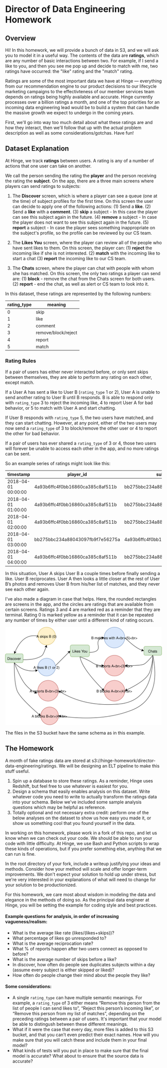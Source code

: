 # Director of Data Engineering Homework

## Overview

Hi! In this homework, we will provide a bunch of data in S3, and we will ask you to model it in a useful way. The contents of the data are **ratings**, which are any number of basic interactions between two. For example, if I send a like to you, and then you see me pop up and decide to match with me, two ratings have occurred: the "like" rating and the "match" rating.

Ratings are some of the most important data we have at Hinge — everything from our recommendation engine to our product decisions to our lifecycle marketing campaigns to the effectivteness of our member services team depends on ratings being highly available and accurate. Hinge currently processes over a billion ratings a month, and one of the top priorities for an incoming data engineering lead would be to build a system that can handle the massive growth we expect to undergo in the coming years. 

First, we'll go into way too much detail about what these ratings are and how they interact, then we'll follow that up with the actual problem description as well as some considerations/gotchas. Have fun!

## Dataset Explanation
At Hinge, we track **ratings** between users. A rating is any of a number of actions that one user can take on another. 

We call the person sending the rating the **player** and the person receiving the rating the **subject**. On the app, there are a three main screens where players can send ratings to subjects:

1. The **Discover** screen, which is where a player can see a queue (one at the time) of subject profiles for the first time. On this screen the user can decide to apply one of the following actions:
	(1) Send a **like**.
	(2) Send a **like** with a **comment**.
	(3) **skip** a subject - In this case the player can see this subject again in the future. 
	(4) **remove** a subject - In case the player does not want to see this subject again in the future. 
	(5) **report** a subject - In case the player sees something inappropriate on the subject's profile, so the profile can be reviewed by our CS team.

2. The **Likes You** screen, where the player can review all of the people who have sent likes to them. On this screen, the player can:
	(1) **reject** the incoming like if she is not interested. 
	(2) **match** with the incoming like to start a chat 
	(3) **report** the incoming like to our CS team.

3. The **Chats** screen, where the player can chat with people with whom she has matched. On this screen, the only two ratings a player can send are:
	(1) **block** - remove the chat from the Chats screen for both users.
	(2) **report** - end the chat, as well as alert or CS team to look into it.

In this dataset, these ratings are represented by the following numbers:

| rating_type | meaning                           |
|-------------|-----------------------------------|
| 0           | skip                              |
| 1           | like                              |
| 2           | comment                           |
| 3           | remove/block/reject               |
| 4           | report                            |
| 5           | match                             |

 
### Rating Rules 
If a pair of users has either never interacted before, or only sent skips between themselves, they are able to perform any rating on each other, except match.

If a User A has sent a like to User B (`rating_type` 1 or 2), User A is unable to send another rating to User B until B responds. B is able to respond only with `rating_type` 3 to reject the incoming like, 4 to report User A for bad behavior, or 5 to match with User A and start chatting.

If User B responds with `rating_type` 5, the two users have matched, and they can start chatting. However, at any point, either of the two users may now send a `rating_type` of 3 to block/remove the other user or 4 to report the other for bad behavior.

If a pair of users has ever shared a `rating_type` of 3 or 4, those two users will forever be unable to access each other in the app, and no more ratings can be sent.

So an example series of ratings might look like this:

| timestamp           | player_id                        | subject_id                       | rating_type |
|---------------------|----------------------------------|----------------------------------|-------------|
| 2018-04-01 00:00:00 | 4a93b6ffc4f0bb16860ca385c8af511b | bb275bbc234a88043097fb9f7e56275a | 0           |
| 2018-04-01 01:00:00 | 4a93b6ffc4f0bb16860ca385c8af511b | bb275bbc234a88043097fb9f7e56275a | 0           |
| 2018-04-01 02:00:00 | 4a93b6ffc4f0bb16860ca385c8af511b | bb275bbc234a88043097fb9f7e56275a | 1           |
| 2018-04-01 03:00:00 | bb275bbc234a88043097fb9f7e56275a | 4a93b6ffc4f0bb16860ca385c8af511b | 5           |
| 2018-04-01 04:00:00 | 4a93b6ffc4f0bb16860ca385c8af511b | bb275bbc234a88043097fb9f7e56275a | 3           |

In this situation, User A skips User B a couple times before finally sending a like. User B reciprocates. User A then looks a little closer at the rest of User B’s photos and removes User B from his/her list of matches, and they never see each other again. 

I've also made a diagram in case that helps. Here, the rounded rectangles are screens in the app, and the circles are ratings that are available from certain screens. Ratings 3 and 4 are marked red as a reminder that they are terminal. Rating 0 is marked yellow as a reminder that it can be repeated any number of times by either user until a different kind of rating occurs.

![ratings](/ratings.svg)

The files in the S3 bucket have the same schema as in this example.

## The Homework
A month of fake ratings data are stored at s3://hinge-homework/director-data-engineering/ratings. We will be designing an ELT pipeline to make this stuff useful.

1. Spin up a database to store these ratings. As a reminder, Hinge uses Redshift, but feel free to use whatever is easiest for you.
2. Design a schema that easily enables analysis on this dataset. Write whatever code you need to write to actually transform the ratings data into your schema. Below we've included some sample analysis questions which may be helpful as reference.
3. Totally optional and not necessary extra credit: perform one of the below analyses on the dataset to show us how easy you made it, or show us something cool that you found yourself in the data.

In working on this homework, please work in a fork of this repo, and let us know when we can check out your code. We should be able to run your code with little difficulty. At Hinge, we use Bash and Python scripts to wrap these kinds of operations, but if you prefer something else, anything that we can run is fine. 

In the root directory of your fork, include a writeup justifying your ideas and methods. Consider how your method will scale and offer longer-term improvements. We don't expect your solution to hold up under stress, but we're very interested in your explanations of what will need to change for your solution to be productionized.

For this homework, we care most about wisdom in modeling the data and elegance in the methods of doing so. As the principal data engineer at Hinge, you will be setting the example for coding style and best practices.

#### Example questions for analysis, in order of increasing vagueness/realism:
* What is the average like rate (likes/(likes+skips))?
* What percentage of likes go unresponded to?
* What is the average reciprocation rate?
* What % of reports happen after two users connect as opposed to before?
* What is the average number of skips before a like?
* In discover, how often do people see duplicates subjects within a day (assume every subject is either skipped or liked)?
* How often do people change their mind about the people they like?

#### Some considerations:
* A single `rating_type` can have multiple semantic meanings. For example, a `rating_type` of 3 either means “Remove this person from the list of people I can send likes to”, “Reject this person’s incoming like”, or “Remove this person from my list of matches”, depending on the preceding ratings between a pair of users. It's important that your model be able to distingush between these different meanings.
* What if it were the case that every day, more files is added to this S3 bucket, and that you can’t even predict their exact names. How will you make sure that you will catch these and include them in your final model?
* What kinds of tests will you put in place to make sure that the final model is accurate? What about to ensure that the source data is accurate?
